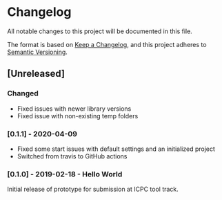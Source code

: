 # Changelog
All notable changes to this project will be documented in this file.

The format is based on [Keep a Changelog](https://keepachangelog.com/en/1.0.0/),
and this project adheres to [Semantic Versioning](https://semver.org/spec/v2.0.0.html).

## [Unreleased]
### Changed
- Fixed issues with newer library versions
- Fixed issue with non-existing temp folders

### [0.1.1] - 2020-04-09
- Fixed some start issues with default settings and an initialized project
- Switched from travis to GitHub actions 

### [0.1.0] - 2019-02-18 - Hello World

Initial release of prototype for submission at ICPC tool track.